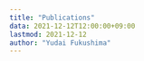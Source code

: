 ```yaml
---
title: "Publications"
data: 2021-12-12T12:00:00+09:00
lastmod: 2021-12-12
author: "Yudai Fukushima"
---
```

